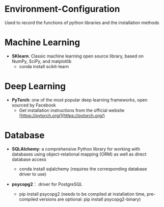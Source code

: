 # Environment-Configuration
Used to record the functions of python libraries and the installation methods

# Machine Learning
* **SKlearn**:  Classic machine learning open source library, based on NumPy, SciPy, and matplotlib 
  * conda install scikit-learn

# Deep Learning
* **PyTorch**: one of the most popular deep learning frameworks, open sourced by Facebook
  * Get installation instructions from the official website [https://pytorch.org/](https://pytorch.org/)

# Database
* **SQLAlchemy**: a comprehensive Python library for working with databases using object-relational mapping (ORM) as well as direct database access
  * conda install sqlalchemy (requires the corresponding database driver to use)
 
* **psycopg2**： driver for PostgreSQL
  * pip install psycopg2 (needs to be compiled at installation time, pre-compiled versions are optional: pip install psycopg2-binary)
